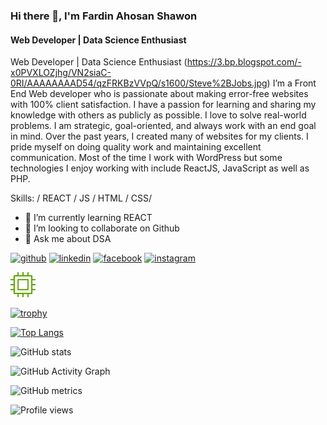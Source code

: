 ### Hi there 👋, I'm Fardin Ahosan Shawon
#### Web Developer | Data Science Enthusiast
Web Developer | Data Science Enthusiast
(https://3.bp.blogspot.com/-x0PVXLOZjhg/VN2siaC-0RI/AAAAAAAAD54/qzFRKBzVVpQ/s1600/Steve%2BJobs.jpg)
I’m a Front End Web developer who is passionate about making error-free websites with 100% client satisfaction. I have a passion for learning and sharing my knowledge with others as publicly as possible. I love to solve real-world problems. I am strategic, goal-oriented, and always work with an end goal in mind. Over the past years, I created many of websites for my clients. I pride myself on doing quality work and maintaining excellent communication. Most of the time I work with WordPress but some technologies I enjoy working with include ReactJS, JavaScript as well as PHP.

Skills:  / REACT / JS / HTML / CSS/

- 🌱 I’m currently learning REACT 
- 👯 I’m looking to collaborate on Github 
- 💬 Ask me about DSA 


[<img src='https://cdn.jsdelivr.net/npm/simple-icons@3.0.1/icons/github.svg' alt='github' height='40'>](https://github.com/https://github.com/FardinShawon)  [<img src='https://cdn.jsdelivr.net/npm/simple-icons@3.0.1/icons/linkedin.svg' alt='linkedin' height='40'>](https://www.linkedin.com/in/https://www.linkedin.com/in/fardin-ahosan-shawon-1b07ba231//)  [<img src='https://cdn.jsdelivr.net/npm/simple-icons@3.0.1/icons/facebook.svg' alt='facebook' height='40'>](https://www.facebook.com/https://web.facebook.com/profile.php?id=100082916530070)  [<img src='https://cdn.jsdelivr.net/npm/simple-icons@3.0.1/icons/instagram.svg' alt='instagram' height='40'>](https://www.instagram.com/https://www.instagram.com/fardin__shawon//)  

<a href='https://docs.github.com/en/developers'><img src='https://raw.githubusercontent.com/acervenky/animated-github-badges/master/assets/devbadge.gif' width='40' height='40'></a> 

[![trophy](https://github-profile-trophy.vercel.app/?username=https://github.com/FardinShawon)](https://github.com/ryo-ma/github-profile-trophy)

[![Top Langs](https://github-readme-stats.vercel.app/api/top-langs/?username=https://github.com/FardinShawon)](https://github.com/anuraghazra/github-readme-stats)

![GitHub stats](https://github-readme-stats.vercel.app/api?username=https://github.com/FardinShawon&show_icons=true)  

![GitHub Activity Graph](https://activity-graph.herokuapp.com/graph?username=https://github.com/FardinShawon)  

![GitHub metrics](https://metrics.lecoq.io/https://github.com/FardinShawon)  

![Profile views](https://gpvc.arturio.dev/https://github.com/FardinShawon)  
